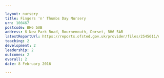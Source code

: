 ```yaml
---

layout: nursery
title: Fingers 'n' Thumbs Day Nursery
urn: 100467
postcode: BH6 5AB
address: 6 New Park Road, Bournemouth, Dorset, BH6 5AB
latestReportUrl: https://reports.ofsted.gov.uk/provider/files/2545611/urn/100467.pdf
teaching: 2
development: 2
leadership: 2
outcomes: 2
overall: 2
date: 8 February 2016

---
```

